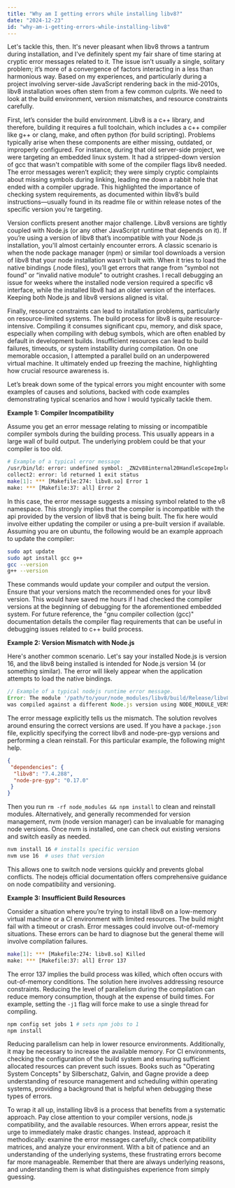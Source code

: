 ```yaml
---
title: "Why am I getting errors while installing libv8?"
date: "2024-12-23"
id: "why-am-i-getting-errors-while-installing-libv8"
---
```


Let's tackle this, then. It's never pleasant when libv8 throws a tantrum during installation, and I've definitely spent my fair share of time staring at cryptic error messages related to it. The issue isn’t usually a single, solitary problem; it’s more of a convergence of factors interacting in a less than harmonious way. Based on my experiences, and particularly during a project involving server-side JavaScript rendering back in the mid-2010s, libv8 installation woes often stem from a few common culprits. We need to look at the build environment, version mismatches, and resource constraints carefully.

First, let’s consider the build environment. Libv8 is a c++ library, and therefore, building it requires a full toolchain, which includes a c++ compiler like g++ or clang, make, and often python (for build scripting). Problems typically arise when these components are either missing, outdated, or improperly configured. For instance, during that old server-side project, we were targeting an embedded linux system. It had a stripped-down version of gcc that wasn't compatible with some of the compiler flags libv8 needed. The error messages weren’t explicit; they were simply cryptic complaints about missing symbols during linking, leading me down a rabbit hole that ended with a compiler upgrade. This highlighted the importance of checking system requirements, as documented within libv8’s build instructions—usually found in its readme file or within release notes of the specific version you're targeting.

Version conflicts present another major challenge. Libv8 versions are tightly coupled with Node.js (or any other JavaScript runtime that depends on it). If you’re using a version of libv8 that’s incompatible with your Node.js installation, you'll almost certainly encounter errors. A classic scenario is when the node package manager (npm) or similar tool downloads a version of libv8 that your node installation wasn't built with. When it tries to load the native bindings (.node files), you’ll get errors that range from “symbol not found” or “invalid native module” to outright crashes. I recall debugging an issue for weeks where the installed node version required a specific v8 interface, while the installed libv8 had an older version of the interfaces. Keeping both Node.js and libv8 versions aligned is vital.

Finally, resource constraints can lead to installation problems, particularly on resource-limited systems. The build process for libv8 is quite resource-intensive. Compiling it consumes significant cpu, memory, and disk space, especially when compiling with debug symbols, which are often enabled by default in development builds. Insufficient resources can lead to build failures, timeouts, or system instability during compilation. On one memorable occasion, I attempted a parallel build on an underpowered virtual machine. It ultimately ended up freezing the machine, highlighting how crucial resource awareness is.

Let’s break down some of the typical errors you might encounter with some examples of causes and solutions, backed with code examples demonstrating typical scenarios and how I would typically tackle them.

**Example 1: Compiler Incompatibility**

Assume you get an error message relating to missing or incompatible compiler symbols during the building process. This usually appears in a large wall of build output. The underlying problem could be that your compiler is too old.

```bash
# Example of a typical error message
/usr/bin/ld: error: undefined symbol: _ZN2v88internal20HandleScopeImplement12CreateHandleEPNS_6ObjectE
collect2: error: ld returned 1 exit status
make[1]: *** [Makefile:274: libv8.so] Error 1
make: *** [Makefile:37: all] Error 2
```

In this case, the error message suggests a missing symbol related to the v8 namespace. This strongly implies that the compiler is incompatible with the api provided by the version of libv8 that is being built. The fix here would involve either updating the compiler or using a pre-built version if available. Assuming you are on ubuntu, the following would be an example approach to update the compiler:

```bash
sudo apt update
sudo apt install gcc g++
gcc --version
g++ --version
```

These commands would update your compiler and output the version. Ensure that your versions match the recommended ones for your libv8 version. This would have saved me hours if I had checked the compiler versions at the beginning of debugging for the aforementioned embedded system. For future reference, the "gnu compiler collection (gcc)" documentation details the compiler flag requirements that can be useful in debugging issues related to c++ build process.

**Example 2: Version Mismatch with Node.js**

Here's another common scenario. Let's say your installed Node.js is version 16, and the libv8 being installed is intended for Node.js version 14 (or something similar). The error will likely appear when the application attempts to load the native bindings.

```javascript
// Example of a typical nodejs runtime error message.
Error: The module '/path/to/your/node_modules/libv8/build/Release/libv8.node'
was compiled against a different Node.js version using NODE_MODULE_VERSION 83. This version of Node.js requires NODE_MODULE_VERSION 93.
```

The error message explicitly tells us the mismatch. The solution revolves around ensuring the correct versions are used. If you have a `package.json` file, explicitly specifying the correct libv8 and node-pre-gyp versions and performing a clean reinstall. For this particular example, the following might help.

```json
{
 "dependencies": {
  "libv8": "7.4.288",
  "node-pre-gyp": "0.17.0"
 }
}
```

Then you run `rm -rf node_modules && npm install` to clean and reinstall modules. Alternatively, and generally recommended for version management, nvm (node version manager) can be invaluable for managing node versions. Once nvm is installed, one can check out existing versions and switch easily as needed.

```bash
nvm install 16 # installs specific version
nvm use 16  # uses that version
```

This allows one to switch node versions quickly and prevents global conflicts. The nodejs official documentation offers comprehensive guidance on node compatibility and versioning.

**Example 3: Insufficient Build Resources**

Consider a situation where you’re trying to install libv8 on a low-memory virtual machine or a CI environment with limited resources. The build might fail with a timeout or crash. Error messages could involve out-of-memory situations. These errors can be hard to diagnose but the general theme will involve compilation failures.

```bash
make[1]: *** [Makefile:274: libv8.so] Killed
make: *** [Makefile:37: all] Error 137
```

The error 137 implies the build process was killed, which often occurs with out-of-memory conditions. The solution here involves addressing resource constraints. Reducing the level of parallelism during the compilation can reduce memory consumption, though at the expense of build times. For example, setting the `-j1` flag will force make to use a single thread for compiling.

```bash
npm config set jobs 1 # sets npm jobs to 1
npm install
```

Reducing parallelism can help in lower resource environments. Additionally, it may be necessary to increase the available memory. For CI environments, checking the configuration of the build system and ensuring sufficient allocated resources can prevent such issues. Books such as "Operating System Concepts" by Silberschatz, Galvin, and Gagne provide a deep understanding of resource management and scheduling within operating systems, providing a background that is helpful when debugging these types of errors.

To wrap it all up, installing libv8 is a process that benefits from a systematic approach. Pay close attention to your compiler versions, node.js compatibility, and the available resources. When errors appear, resist the urge to immediately make drastic changes. Instead, approach it methodically: examine the error messages carefully, check compatibility matrices, and analyze your environment. With a bit of patience and an understanding of the underlying systems, these frustrating errors become far more manageable. Remember that there are always underlying reasons, and understanding them is what distinguishes experience from simply guessing.
